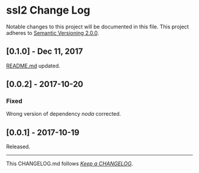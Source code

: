 #   ssl2 Change Log

Notable changes to this project will be documented in this file. This project adheres to [Semantic Versioning 2.0.0](http://semver.org/).

##  [0.1.0] - Dec 11, 2017

[README.md](./README.md) updated.

##	[0.0.2] - 2017-10-20

###	Fixed

Wrong version of dependency *noda* corrected.

##	[0.0.1] - 2017-10-19

Released.

---
This CHANGELOG.md follows [*Keep a CHANGELOG*](http://keepachangelog.com/).
